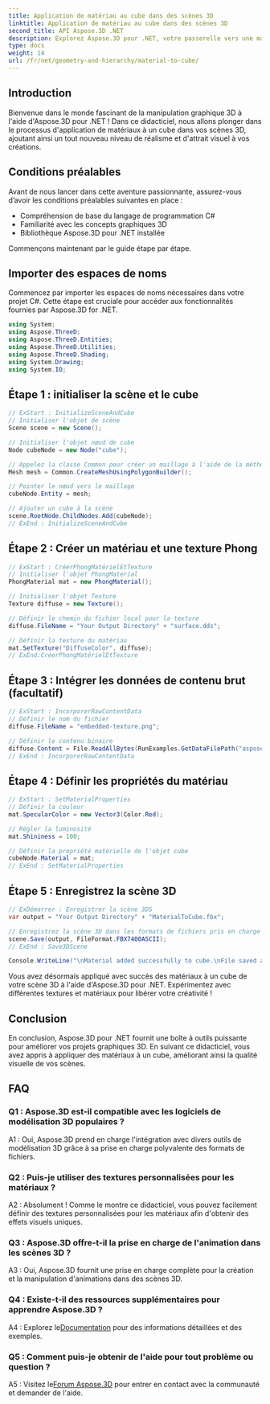 ```yaml
---
title: Application de matériau au cube dans des scènes 3D
linktitle: Application de matériau au cube dans des scènes 3D
second_title: API Aspose.3D .NET
description: Explorez Aspose.3D pour .NET, votre passerelle vers une manipulation transparente de graphiques 3D. Appliquez des matériaux sans effort, améliorez le réalisme et élevez vos projets.
type: docs
weight: 14
url: /fr/net/geometry-and-hierarchy/material-to-cube/
---
```

## Introduction

Bienvenue dans le monde fascinant de la manipulation graphique 3D à l'aide d'Aspose.3D pour .NET ! Dans ce didacticiel, nous allons plonger dans le processus d'application de matériaux à un cube dans vos scènes 3D, ajoutant ainsi un tout nouveau niveau de réalisme et d'attrait visuel à vos créations.

## Conditions préalables

Avant de nous lancer dans cette aventure passionnante, assurez-vous d’avoir les conditions préalables suivantes en place :

- Compréhension de base du langage de programmation C#
- Familiarité avec les concepts graphiques 3D
- Bibliothèque Aspose.3D pour .NET installée

Commençons maintenant par le guide étape par étape.

## Importer des espaces de noms

Commencez par importer les espaces de noms nécessaires dans votre projet C#. Cette étape est cruciale pour accéder aux fonctionnalités fournies par Aspose.3D for .NET.

```csharp
using System;
using Aspose.ThreeD;
using Aspose.ThreeD.Entities;
using Aspose.ThreeD.Utilities;
using Aspose.ThreeD.Shading;
using System.Drawing;
using System.IO;
```

## Étape 1 : initialiser la scène et le cube

```csharp
// ExStart : InitializeSceneAndCube
// Initialiser l'objet de scène
Scene scene = new Scene();

// Initialiser l'objet nœud de cube
Node cubeNode = new Node("cube");

// Appelez la classe Common pour créer un maillage à l'aide de la méthode de création de polygones pour définir l'instance de maillage
Mesh mesh = Common.CreateMeshUsingPolygonBuilder();

// Pointer le nœud vers le maillage
cubeNode.Entity = mesh;

// Ajouter un cube à la scène
scene.RootNode.ChildNodes.Add(cubeNode);
// ExEnd : InitializeSceneAndCube
```

## Étape 2 : Créer un matériau et une texture Phong

```csharp
// ExStart : CréerPhongMatérielEtTexture
// Initialiser l'objet PhongMaterial
PhongMaterial mat = new PhongMaterial();

// Initialiser l'objet Texture
Texture diffuse = new Texture();

// Définir le chemin du fichier local pour la texture
diffuse.FileName = "Your Output Directory" + "surface.dds";

// Définir la texture du matériau
mat.SetTexture("DiffuseColor", diffuse);
// ExEnd:CréerPhongMatérielEtTexture
```

## Étape 3 : Intégrer les données de contenu brut (facultatif)

```csharp
// ExStart : IncorporerRawContentData
// Définir le nom du fichier
diffuse.FileName = "embedded-texture.png";

// Définir le contenu binaire
diffuse.Content = File.ReadAllBytes(RunExamples.GetDataFilePath("aspose-logo.jpg"));
// ExEnd : IncorporerRawContentData
```

## Étape 4 : Définir les propriétés du matériau

```csharp
// ExStart : SetMaterialProperties
// Définir la couleur
mat.SpecularColor = new Vector3(Color.Red);

// Régler la luminosité
mat.Shininess = 100;

// Définir la propriété matérielle de l'objet cube
cubeNode.Material = mat;
// ExEnd : SetMaterialProperties
```

## Étape 5 : Enregistrez la scène 3D

```csharp
// ExDémarrer : Enregistrer la scène 3DS
var output = "Your Output Directory" + "MaterialToCube.fbx";

// Enregistrez la scène 3D dans les formats de fichiers pris en charge
scene.Save(output, FileFormat.FBX7400ASCII);
// ExEnd : Save3DScene

Console.WriteLine("\nMaterial added successfully to cube.\nFile saved at " + output);
```

Vous avez désormais appliqué avec succès des matériaux à un cube de votre scène 3D à l'aide d'Aspose.3D pour .NET. Expérimentez avec différentes textures et matériaux pour libérer votre créativité !

## Conclusion

En conclusion, Aspose.3D pour .NET fournit une boîte à outils puissante pour améliorer vos projets graphiques 3D. En suivant ce didacticiel, vous avez appris à appliquer des matériaux à un cube, améliorant ainsi la qualité visuelle de vos scènes.

## FAQ

### Q1 : Aspose.3D est-il compatible avec les logiciels de modélisation 3D populaires ?

A1 : Oui, Aspose.3D prend en charge l'intégration avec divers outils de modélisation 3D grâce à sa prise en charge polyvalente des formats de fichiers.

### Q2 : Puis-je utiliser des textures personnalisées pour les matériaux ?

A2 : Absolument ! Comme le montre ce didacticiel, vous pouvez facilement définir des textures personnalisées pour les matériaux afin d'obtenir des effets visuels uniques.

### Q3 : Aspose.3D offre-t-il la prise en charge de l'animation dans les scènes 3D ?

A3 : Oui, Aspose.3D fournit une prise en charge complète pour la création et la manipulation d'animations dans des scènes 3D.

### Q4 : Existe-t-il des ressources supplémentaires pour apprendre Aspose.3D ?

 A4 : Explorez le[Documentation](https://reference.aspose.com/3d/net/) pour des informations détaillées et des exemples.

### Q5 : Comment puis-je obtenir de l'aide pour tout problème ou question ?

 A5 : Visitez le[Forum Aspose.3D](https://forum.aspose.com/c/3d/18) pour entrer en contact avec la communauté et demander de l'aide.